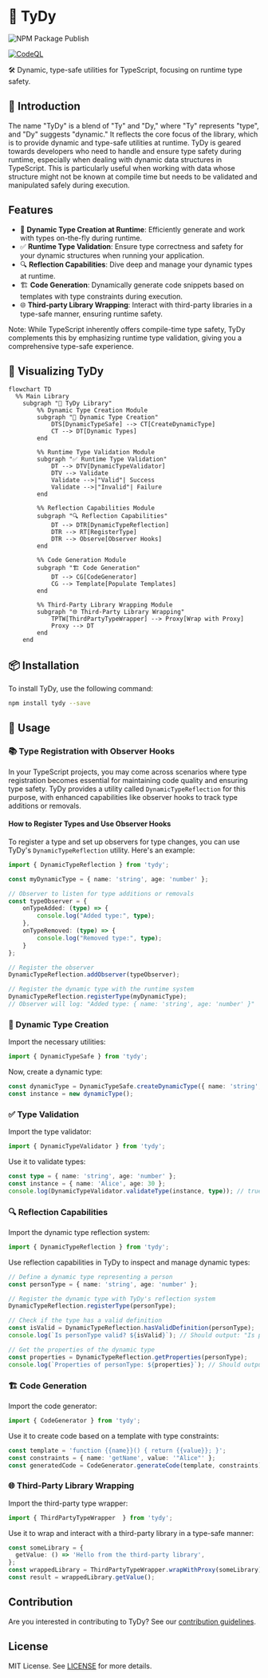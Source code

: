 # 🌌 TyDy

![NPM Package Publish](https://github.com/Mervsy/TyDy/actions/workflows/npm-publish.yml/badge.svg)

[![CodeQL](https://github.com/Mervsy/TyDy/actions/workflows/github-code-scanning/codeql/badge.svg)](https://github.com/Mervsy/TyDy/actions/workflows/github-code-scanning/codeql)

🛠 Dynamic, type-safe utilities for TypeScript, focusing on runtime type safety.
## 🎉 Introduction
The name "TyDy" is a blend of "Ty" and "Dy," where "Ty" represents "type", and "Dy" suggests "dynamic." It reflects the core focus of the library, which is to provide dynamic and type-safe utilities at runtime.
TyDy is geared towards developers who need to handle and ensure type safety during runtime, especially when dealing with dynamic data structures in TypeScript. This is particularly useful when working with data whose structure might not be known at compile time but needs to be validated and manipulated safely during execution.
## Features
- 💼 **Dynamic Type Creation at Runtime**: Efficiently generate and work with types on-the-fly during runtime.
- ✅ **Runtime Type Validation**: Ensure type correctness and safety for your dynamic structures when running your application.
- 🔍 **Reflection Capabilities**: Dive deep and manage your dynamic types at runtime.
- 🏗️ **Code Generation**: Dynamically generate code snippets based on templates with type constraints during execution.
- 🌐 **Third-party Library Wrapping**: Interact with third-party libraries in a type-safe manner, ensuring runtime safety.

Note: While TypeScript inherently offers compile-time type safety, TyDy complements this by emphasizing runtime type validation, giving you a comprehensive type-safe experience.

## 🌟 Visualizing TyDy

```mermaid
flowchart TD
  %% Main Library
    subgraph "🌌 TyDy Library"
        %% Dynamic Type Creation Module
        subgraph "💼 Dynamic Type Creation"
            DTS[DynamicTypeSafe] --> CT[CreateDynamicType]
            CT --> DT[Dynamic Types]
        end

        %% Runtime Type Validation Module
        subgraph "✅ Runtime Type Validation"
            DT --> DTV[DynamicTypeValidator]
            DTV --> Validate
            Validate -->|"Valid"| Success
            Validate -->|"Invalid"| Failure
        end

        %% Reflection Capabilities Module
        subgraph "🔍 Reflection Capabilities"
            DT --> DTR[DynamicTypeReflection]
            DTR --> RT[RegisterType]
            DTR --> Observe[Observer Hooks]
        end

        %% Code Generation Module
        subgraph "🏗️ Code Generation"
            DT --> CG[CodeGenerator]
            CG --> Template[Populate Templates]
        end

        %% Third-Party Library Wrapping Module
        subgraph "🌐 Third-Party Library Wrapping"
            TPTW[ThirdPartyTypeWrapper] --> Proxy[Wrap with Proxy]
            Proxy --> DT
        end
    end
```

## 📦 Installation

To install TyDy, use the following command:

```bash
npm install tydy --save
```

## 🚀 Usage


### 📚 Type Registration with Observer Hooks

In your TypeScript projects, you may come across scenarios where type registration becomes essential for maintaining code quality and ensuring type safety. TyDy provides a utility called `DynamicTypeReflection` for this purpose, with enhanced capabilities like observer hooks to track type additions or removals.

#### How to Register Types and Use Observer Hooks

To register a type and set up observers for type changes, you can use TyDy's `DynamicTypeReflection` utility. Here's an example:

```typescript
import { DynamicTypeReflection } from 'tydy';

const myDynamicType = { name: 'string', age: 'number' };

// Observer to listen for type additions or removals
const typeObserver = {
    onTypeAdded: (type) => {
        console.log("Added type:", type);
    },
    onTypeRemoved: (type) => {
        console.log("Removed type:", type);
    }
};

// Register the observer
DynamicTypeReflection.addObserver(typeObserver);

// Register the dynamic type with the runtime system
DynamicTypeReflection.registerType(myDynamicType);
// Observer will log: "Added type: { name: 'string', age: 'number' }"
```

### 💼 Dynamic Type Creation

Import the necessary utilities:

```typescript
import { DynamicTypeSafe } from 'tydy';
```

Now, create a dynamic type:

```typescript
const dynamicType = DynamicTypeSafe.createDynamicType({ name: 'string', age: 'number' });
const instance = new dynamicType();
```

### ✅ Type Validation

Import the type validator:

```typescript
import { DynamicTypeValidator } from 'tydy';
```

Use it to validate types:

```typescript
const type = { name: 'string', age: 'number' };
const instance = { name: 'Alice', age: 30 };
console.log(DynamicTypeValidator.validateType(instance, type)); // true
```

### 🔍 Reflection Capabilities

Import the dynamic type reflection system:

```typescript
import { DynamicTypeReflection } from 'tydy';
```

Use reflection capabilities in TyDy to inspect and manage dynamic types:

```typescript
// Define a dynamic type representing a person
const personType = { name: 'string', age: 'number' };

// Register the dynamic type with TyDy's reflection system
DynamicTypeReflection.registerType(personType);

// Check if the type has a valid definition
const isValid = DynamicTypeReflection.hasValidDefinition(personType);
console.log(`Is personType valid? ${isValid}`); // Should output: "Is personType valid? true"

// Get the properties of the dynamic type
const properties = DynamicTypeReflection.getProperties(personType);
console.log(`Properties of personType: ${properties}`); // Should output: "Properties of personType: name,age"
```

### 🏗️ Code Generation

Import the code generator:

```typescript
import { CodeGenerator } from 'tydy';
```

Use it to create code based on a template with type constraints:

```typescript
const template = 'function {{name}}() { return {{value}}; }';
const constraints = { name: 'getName', value: '"Alice"' };
const generatedCode = CodeGenerator.generateCode(template, constraints);
```

### 🌐 Third-Party Library Wrapping

Import the third-party type wrapper:

```typescript
import { ThirdPartyTypeWrapper  } from 'tydy';
```

Use it to wrap and interact with a third-party library in a type-safe manner:

```typescript
const someLibrary = {
  getValue: () => 'Hello from the third-party library',
};
const wrappedLibrary = ThirdPartyTypeWrapper.wrapWithProxy(someLibrary);
const result = wrappedLibrary.getValue();
```
## Contribution

Are you interested in contributing to TyDy? See our [contribution guidelines](./CONTRIBUTION.md).

## License

MIT License. See [LICENSE](./LICENSE) for more details.
